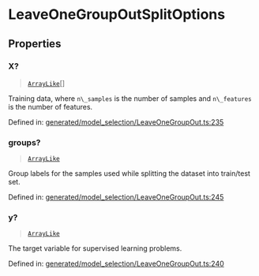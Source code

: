 # LeaveOneGroupOutSplitOptions

## Properties

### X?

> [`ArrayLike`](../types/ArrayLike.md)[]

Training data, where `n\_samples` is the number of samples and `n\_features` is the number of features.

Defined in:  [generated/model\_selection/LeaveOneGroupOut.ts:235](https://github.com/transitive-bullshit/scikit-learn-ts/blob/92ab806/packages/sklearn/src/generated/model_selection/LeaveOneGroupOut.ts#L235)

### groups?

> [`ArrayLike`](../types/ArrayLike.md)

Group labels for the samples used while splitting the dataset into train/test set.

Defined in:  [generated/model\_selection/LeaveOneGroupOut.ts:245](https://github.com/transitive-bullshit/scikit-learn-ts/blob/92ab806/packages/sklearn/src/generated/model_selection/LeaveOneGroupOut.ts#L245)

### y?

> [`ArrayLike`](../types/ArrayLike.md)

The target variable for supervised learning problems.

Defined in:  [generated/model\_selection/LeaveOneGroupOut.ts:240](https://github.com/transitive-bullshit/scikit-learn-ts/blob/92ab806/packages/sklearn/src/generated/model_selection/LeaveOneGroupOut.ts#L240)
